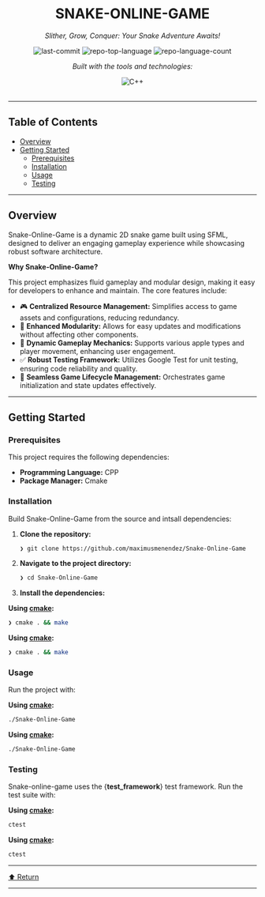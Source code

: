 <div id="top">

<!-- HEADER STYLE: CLASSIC -->
<div align="center">


# SNAKE-ONLINE-GAME

<em>Slither, Grow, Conquer: Your Snake Adventure Awaits!</em>

<!-- BADGES -->
<img src="https://img.shields.io/github/last-commit/maximusmenendez/Snake-Online-Game?style=flat&logo=git&logoColor=white&color=0080ff" alt="last-commit">
<img src="https://img.shields.io/github/languages/top/maximusmenendez/Snake-Online-Game?style=flat&color=0080ff" alt="repo-top-language">
<img src="https://img.shields.io/github/languages/count/maximusmenendez/Snake-Online-Game?style=flat&color=0080ff" alt="repo-language-count">

<em>Built with the tools and technologies:</em>

<img src="https://img.shields.io/badge/C++-00599C.svg?style=flat&logo=C++&logoColor=white" alt="C++">

</div>
<br>

---

## Table of Contents

- [Overview](#overview)
- [Getting Started](#getting-started)
    - [Prerequisites](#prerequisites)
    - [Installation](#installation)
    - [Usage](#usage)
    - [Testing](#testing)

---

## Overview

Snake-Online-Game is a dynamic 2D snake game built using SFML, designed to deliver an engaging gameplay experience while showcasing robust software architecture.

**Why Snake-Online-Game?**

This project emphasizes fluid gameplay and modular design, making it easy for developers to enhance and maintain. The core features include:

- 🎮 **Centralized Resource Management:** Simplifies access to game assets and configurations, reducing redundancy.
- 🔄 **Enhanced Modularity:** Allows for easy updates and modifications without affecting other components.
- 🍏 **Dynamic Gameplay Mechanics:** Supports various apple types and player movement, enhancing user engagement.
- ✅ **Robust Testing Framework:** Utilizes Google Test for unit testing, ensuring code reliability and quality.
- 🚀 **Seamless Game Lifecycle Management:** Orchestrates game initialization and state updates effectively.

---

## Getting Started

### Prerequisites

This project requires the following dependencies:

- **Programming Language:** CPP
- **Package Manager:** Cmake

### Installation

Build Snake-Online-Game from the source and intsall dependencies:

1. **Clone the repository:**

    ```sh
    ❯ git clone https://github.com/maximusmenendez/Snake-Online-Game
    ```

2. **Navigate to the project directory:**

    ```sh
    ❯ cd Snake-Online-Game
    ```

3. **Install the dependencies:**

**Using [cmake](https://isocpp.org/):**

```sh
❯ cmake . && make
```
**Using [cmake](https://isocpp.org/):**

```sh
❯ cmake . && make
```

### Usage

Run the project with:

**Using [cmake](https://isocpp.org/):**

```sh
./Snake-Online-Game
```
**Using [cmake](https://isocpp.org/):**

```sh
./Snake-Online-Game
```

### Testing

Snake-online-game uses the {__test_framework__} test framework. Run the test suite with:

**Using [cmake](https://isocpp.org/):**

```sh
ctest
```
**Using [cmake](https://isocpp.org/):**

```sh
ctest
```

---

<div align="left"><a href="#top">⬆ Return</a></div>

---
